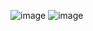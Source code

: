 ![image](https://user-images.githubusercontent.com/48403668/148758371-77606202-859e-4ca7-a7ec-0dd45ed10955.png)
![image](https://user-images.githubusercontent.com/48403668/148758039-cbc7249f-8b20-4576-ae11-55eaca6675d2.png)
